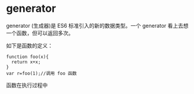 # generator
generator (生成器)是 ES6 标准引入的新的数据类型。一个 generator 看上去想一个函数，但可以返回多次。

如下是函数的定义：

    function foo(x){
      return x+x;
    }
    var r=foo(1);//调用 foo 函数

函数在执行过程中
